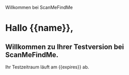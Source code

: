 Willkommen bei ScanMeFindMe

<h1>Hallo {{name}},</h1>
<h2>Willkommen zu Ihrer Testversion bei ScanMeFindMe.</h2>
<p>Ihr Testzeitraum läuft am {{expires}} ab.</p>